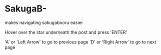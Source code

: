 # SakugaB-
makes navigating sakugabooru easier

Hover over the star underneath the post and press 'ENTER'

'A' or 'Left Arrow' to go to previous page
'D' or 'Right Arrow' to go to next page
